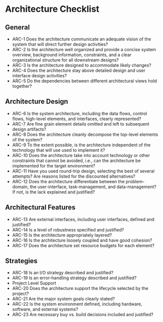 # Architecture Checklist

## General

- ARC-1      Does the architecture communicate an adequate vision of the system that will direct further design activities?
- ARC-2      Is the architecture well organized and provide a concise system overview, background information, constraints, and a clear organizational structure for all downstream designs?
- ARC-3      Is the architecture designed to accommodate likely changes?
- ARC-4      Does the architecture stay above detailed design and user interface design activities?
- ARC-5      Do the dependencies between different architectural views hold together?

## Architecture Design

- ARC-6      Is the system architecture, including the data flows, control flows, high-level elements, and interfaces, clearly represented?
- ARC-7      Are fine grain element details omitted and left to subsequent design artifacts?
- ARC-8    Does the architecture cleanly decompose the top-level elements of the system?
- ARC-9    To the extent possible, is the architecture independent of the technology that will use used to implement it?
- ARC-10    Does the architecture take into account technology or other constraints that cannot be avoided, i.e., can the architecture be implemented for the target environment?
- ARC-11    Have you used round-trip design, selecting the best of several attempts?  Are reasons listed for the discounted alternatives?
- ARC-12    Does the architecture differentiate between the problem-domain, the user-interface, task-management, and data-management? If not, is the lack explained and justified?

## Architectural Features

- ARC-13    Are external interfaces, including user interfaces, defined and justified?
- ARC-14    Is a level of robustness specified and justified?
- ARC-15    Is the architecture appropriately layered?
- ARC-16    Is the architecture loosely coupled and have good cohesion?
- ARC-17    Does the architecture set resource budgets for each element?

## Strategies

- ARC-18    Is an I/O strategy described and justified?
- ARC-19    Is an error-handling strategy described and justified?
- Project Level Support
- ARC-20    Does the architecture support the lifecycle selected by the project?
- ARC-21    Are the major system goals clearly stated?
- ARC-22    Is the system environment defined, including hardware, software, and external systems?
- ARC-23    Are necessary buy vs. build decisions included and justified?
